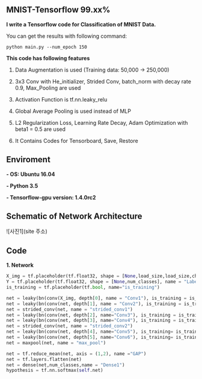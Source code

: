 ## MNIST-Tensorflow 99.xx%

**I write a Tensorflow code for Classification of MNIST Data.**

You can get the results with following command:
```
python main.py --num_epoch 150
```

**This code has following features**

1. Data Augmentation is used (Training data: 50,000 -> 250,000)

2. 3x3 Conv with He_initializer, Strided Conv, batch_norm with decay rate 0.9, Max_Pooling are used

3. Activation Function is tf.nn.leaky_relu

4. Global Average Pooling is used instead of MLP

5. L2 Regularization Loss, Learning Rate Decay, Adam Optimization with beta1 = 0.5 are used

6. It Contains Codes for Tensorboard, Save, Restore 


## Enviroment
**- OS: Ubuntu 16.04**

**- Python 3.5**

**- Tensorflow-gpu version:  1.4.0rc2**

## Schematic of Network Architecture
![사진1](site 주소)

## Code

**1. Network**
```python
X_img = tf.placeholder(tf.float32, shape = [None,load_size,load_size,channels], name = "Input_IMG")
Y = tf.placeholder(tf.float32, shape = [None,num_classes], name = "Label")
is_training = tf.placeholder(tf.bool, name="is_training")

net = leaky(bn(conv(X_img, depth[0], name = "Conv1"), is_training = is_training, name = "bn1"))
net = leaky(bn(conv(net, depth[1], name = "Conv2"), is_training = is_training, name="bn2"))
net = strided_conv(net, name = "strided_conv1")
net = leaky(bn(conv(net, depth[2], name="Conv3"), is_training = is_training, name = "bn3"))
net = leaky(bn(conv(net, depth[3], name="Conv4"), is_training = is_training, name="bn4"))
net = strided_conv(net, name = "strided_conv2")
net = leaky(bn(conv(net, depth[4], name="Conv5"), is_training= is_training, name = "bn5"))
net = leaky(bn(conv(net, depth[5], name="Conv6"), is_training= is_training, name = "bn6"))
net = maxpool(net, name = "max_pool")

net = tf.reduce_mean(net, axis = (1,2), name ="GAP")
net = tf.layers.flatten(net)
net = dense(net,num_classes,name = "Dense1")
hypothesis = tf.nn.softmax(self.net)
